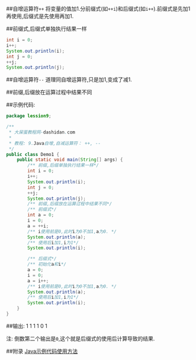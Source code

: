 ##自增运算符`++`
将变量的值加1.分前缀式(如`++i`)和后缀式(如`i++`).前缀式是先加1再使用,后缀式是先使用再加1.

##前缀式,后缀式单独执行结果一样
```java
int i = 0;
i++;
System.out.println(i);
int j = 0;
++j;
System.out.println(j);
```

##自增运算符`--`
道理同自增运算符,只是加1,变成了减1.

##前缀,后缀放在运算过程中结果不同

##示例代码:
```java
package lession9;

/**
 * 大屎蛋教程网-dashidan.com
 *
 * 教程: 9.Java自增,自减运算符： ++, --
 */
public class Demo1 {
    public static void main(String[] args) {
        /** 前缀,后缀单独执行结果一样*/
        int i = 0;
        i++;
        System.out.println(i);
        int j = 0;
        ++j;
        System.out.println(j);
        /** 前缀,后缀放在运算过程中结果不同*/
        /** 前缀式*/
        int a = 0;
        i = 0;
        a = ++i;
        /** i使用前是0,此时i为0不加1,a为0. */
        System.out.println(a);
        /** 使用后i加1,i为1*/
        System.out.println(i);

        /** 后缀式*/
        /** 初始化a和i*/
        a = 0;
        i = 0;
        a = i++;
        /** i使用前是0,此时i为0不加1,a为0. */
        System.out.println(a);
        /** 使用后i加1,i为1*/
        System.out.println(i);
    }
}
```
##输出:
	1
	1
	1
	1
	0
	1

注:
倒数第二个输出是`0`,这个就是后缀式的使用后计算导致的结果.

##附录
[Java示例代码使用方法](http://localhost/article/java/addenda/Java示例代码使用方法.html)